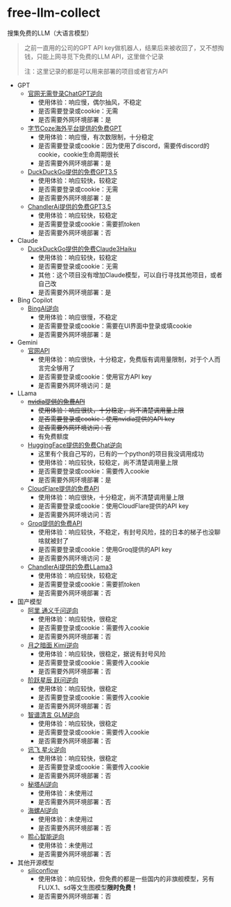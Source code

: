 # free-llm-collect
搜集免费的LLM（大语言模型）

> 之前一直用的公司的GPT API key做机器人，结果后来被收回了，又不想掏钱，只能上网寻觅下免费的LLM API，这里做个记录
> 
> 注：这里记录的都是可以用来部署的项目或者官方API

+ GPT
  + [官网无需登录ChatGPT逆向](https://github.com/missuo/FreeGPT35)
    + 使用体验：响应慢，偶尔抽风，不稳定
    + 是否需要登录或cookie：无需
    + 是否需要外网环境部署：是
  + [字节Coze海外平台提供的免费GPT](https://github.com/deanxv/coze-discord-proxy)
    + 使用体验：响应慢，有次数限制，十分稳定
    + 是否需要登录或cookie：因为使用了discord，需要传discord的cookie，cookie生命周期很长
    + 是否需要外网环境部署：是
  + [DuckDuckGo提供的免费GPT3.5](https://github.com/missuo/FreeDuckDuckGo)
    + 使用体验：响应较快，较稳定
    + 是否需要登录或cookie：无需
    + 是否需要外网环境部署：是
  + [ChandlerAi提供的免费GPT3.5](https://github.com/kkkunny/ChandlerAiAPI)
    + 使用体验：响应较快，较稳定
    + 是否需要登录或cookie：需要抓token
    + 是否需要外网环境部署：否
+ Claude
  + [DuckDuckGo提供的免费Claude3Haiku](https://github.com/missuo/FreeDuckDuckGo)
    + 使用体验：响应较快，较稳定
    + 是否需要登录或cookie：无需
    + 其他：这个项目没有增加Claude模型，可以自行寻找其他项目，或者自己改
    + 是否需要外网环境部署：是
+ Bing Copilot
  + [BingAI逆向](https://github.com/Harry-zklcdc/go-proxy-bingai)
    + 使用体验：响应很慢，不稳定
    + 是否需要登录或cookie：需要在UI界面中登录或填cookie
    + 是否需要外网环境部署：是
+ Gemini
  + [官网API](https://ai.google.dev/models/gemini?hl=zh-cn)
    + 使用体验：响应很快，十分稳定，免费版有调用量限制，对于个人而言完全够用了
    + 是否需要登录或cookie：使用官方API key
    + 是否需要外网环境访问：是
+ LLama
  + ~~[nvidia提供的免费API](https://build.nvidia.com)~~
    + ~~使用体验：响应很快，十分稳定，尚不清楚调用量上限~~
    + ~~是否需要登录或cookie：使用nvidia提供的API key~~
    + ~~是否需要外网环境访问：否~~
    + 有免费额度
  + [HuggingFace提供的免费Chat逆向](https://github.com/kkkunny/HuggingChatAPI)
    + 这里有个我自己写的，已有的一个python的项目我没调用成功
    + 使用体验：响应较快，较稳定，尚不清楚调用量上限
    + 是否需要登录或cookie：需要传入cookie
    + 是否需要外网环境部署：是
  + [CloudFlare提供的免费API](https://playground.ai.cloudflare.com)
    + 使用体验：响应很快，十分稳定，尚不清楚调用量上限
    + 是否需要登录或cookie：使用CloudFlare提供的API key
    + 是否需要外网环境访问：否
  + [Groq提供的免费API](https://groq.com)
    + 使用体验：响应较快，不稳定，有封号风险，挂的日本的梯子也没聊啥就被封了
    + 是否需要登录或cookie：使用Groq提供的API key
    + 是否需要外网环境访问：是
  + [ChandlerAi提供的免费LLama3](https://github.com/kkkunny/ChandlerAiAPI)
    + 使用体验：响应较快，较稳定
    + 是否需要登录或cookie：需要抓token
    + 是否需要外网环境部署：否
+ 国产模型
  + [阿里 通义千问逆向](https://github.com/LLM-Red-Team/qwen-free-api)
    + 使用体验：响应较快，很稳定
    + 是否需要登录或cookie：需要传入cookie
    + 是否需要外网环境部署：否
  + [月之暗面 Kimi逆向](https://github.com/LLM-Red-Team/kimi-free-api)
    + 使用体验：响应较快，很稳定，据说有封号风险
    + 是否需要登录或cookie：需要传入cookie
    + 是否需要外网环境部署：否
  + [阶跃星辰 跃问逆向](https://github.com/LLM-Red-Team/step-free-api)
    + 使用体验：响应较快，很稳定
    + 是否需要登录或cookie：需要传入cookie
    + 是否需要外网环境部署：否
  + [智谱清言 GLM逆向](https://github.com/LLM-Red-Team/glm-free-api)
    + 使用体验：响应较快，很稳定
    + 是否需要登录或cookie：需要传入cookie
    + 是否需要外网环境部署：否
  + [讯飞 星火逆向](https://github.com/LLM-Red-Team/spark-free-api)
    + 使用体验：响应较快，很稳定
    + 是否需要登录或cookie：需要传入cookie
    + 是否需要外网环境部署：否
  + [秘塔AI逆向](https://github.com/LLM-Red-Team/metaso-free-api)
    + 使用体验：未使用过
    + 是否需要外网环境部署：否
  + [海螺AI逆向](https://github.com/LLM-Red-Team/hailuo-free-api)
    + 使用体验：未使用过
    + 是否需要外网环境部署：否
  + [聆心智能逆向](https://github.com/LLM-Red-Team/emohaa-free-api)
    + 使用体验：未使用过
    + 是否需要外网环境部署：否
+ 其他开源模型
  + [siliconflow](https://siliconflow.cn/zh-cn/)
    + 使用体验：响应较快，但免费的都是一些国内的非旗舰模型，另有FLUX.1、sd等文生图模型**限时免费！**
    + 是否需要外网环境部署：否
